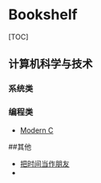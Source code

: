# Bookshelf

[TOC]

## 计算机科学与技术

### 系统类



### 编程类

* [Modern C](https://modernc.gforge.inria.fr/)

##其他

* [把时间当作朋友](https://book.douban.com/subject/3609132/)
* 